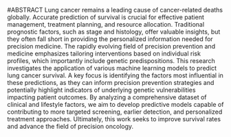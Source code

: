 #ABSTRACT
Lung cancer remains a leading cause of cancer-related deaths globally. Accurate prediction of survival is crucial for effective patient management, treatment planning, and resource allocation. Traditional prognostic factors, such as stage and histology, offer valuable insights, but they often fall short in providing the personalized information needed for precision medicine. The rapidly evolving field of precision prevention and medicine emphasizes tailoring interventions based on individual risk profiles, which importantly include genetic predispositions. This research investigates the application of various machine learning models to predict lung cancer survival. A key focus is identifying the factors most influential in these predictions, as they can inform precision prevention strategies and potentially highlight indicators of underlying genetic vulnerabilities impacting patient outcomes. By analyzing a comprehensive dataset of clinical and lifestyle factors, we aim to develop predictive models capable of contributing to more targeted screening, earlier detection, and personalized treatment approaches. Ultimately, this work seeks to improve survival rates and advance the field of precision oncology.
